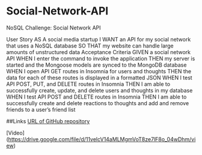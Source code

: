# Social-Network-API
NoSQL Challenge: Social Network API

User Story
AS A social media startup
I WANT an API for my social network that uses a NoSQL database
SO THAT my website can handle large amounts of unstructured data
Acceptance Criteria
GIVEN a social network API
WHEN I enter the command to invoke the application
THEN my server is started and the Mongoose models are synced to the MongoDB database
WHEN I open API GET routes in Insomnia for users and thoughts
THEN the data for each of these routes is displayed in a formatted JSON
WHEN I test API POST, PUT, and DELETE routes in Insomnia
THEN I am able to successfully create, update, and delete users and thoughts in my database
WHEN I test API POST and DELETE routes in Insomnia
THEN I am able to successfully create and delete reactions to thoughts and add and remove friends to a user’s friend list




##Links
[URL of GitHub repository](https://github.com/OksanaTak/Social-Network-API)

[Video] (https://drive.google.com/file/d/11velcV14aMLMgmVoT8ze7lF8o_04wDhm/view)
